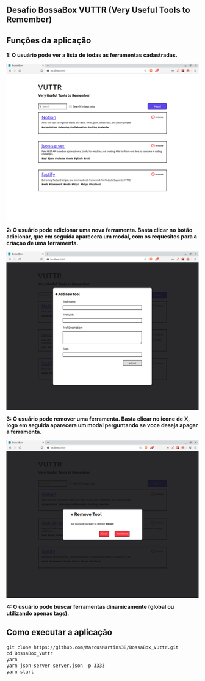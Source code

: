 ## Desafio BossaBox VUTTR (Very Useful Tools to Remember)


## Funções da aplicação

**1: O usuário pode ver a lista de todas as ferramentas cadastradas.**

<p align="center">
<img src="./.github/Home.png" width=550 align="center" />
</p>

**2: O usuário pode adicionar uma nova ferramenta. Basta clicar no botão adicionar, que em seguida aparecera um modal, 
com os requesitos para a criaçao de uma ferramenta.**

<p align="center">
<img src="./.github/AddingTool.png" width=550 align="center" />
</p>

**3: O usuário pode remover uma ferramenta. Basta clicar no icone de X, logo em seguida aparecera um modal perguntando se
voce deseja apagar a ferramenta.**

<p align="center">
<img src="./.github/RemovingTool.png" width=550 align="center" />
</p>

**4: O usuário pode buscar ferramentas dinamicamente (global ou utilizando apenas tags).**

## Como executar a aplicação
```
git clone https://github.com/MarcusMartins38/BossaBox_Vuttr.git
cd BossaBox_Vuttr
yarn
yarn json-server server.json -p 3333
yarn start

```

